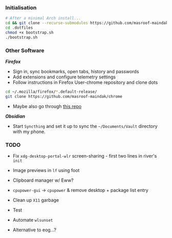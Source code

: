 ### Initialisation

```bash
# After a minimal Arch install...
cd && git clone --recurse-submodules https://github.com/masroof-maindak/.dotfiles
cd .dotfiles
chmod +x bootstrap.sh
./bootstrap.sh
```

### Other Software

***Firefox***

- Sign in, sync bookmarks, open tabs, history and passwords
- Add extensions and configure telemetry settings
- Follow instructions in Firefox User-chrome repository and clone dots
```bash
cd ~/.mozilla/firefox/*.default-release/
git clone https://github.com/masroof-maindak/chrome
```
- Maybe also go through [this repo](https://github.com/SpitFire-666/Firefox-Stuff)

***Obsidian***

- Start `Syncthing` and set it up to sync the `~/Documents/Vault` directory with my phone.

### TODO

- Fix `xdg-desktop-portal-wlr` screen-sharing - first two lines in river's `init`
- Image previews in `lf` using foot
- Clipboard manager w/ Eww?
- `cpupower-gui` -> `cpupower` & remove desktop + package list entry

- Clean up `X11` garbage
- Test
- Automate `wlsunset`
- Alternative to eog...?
